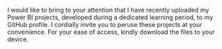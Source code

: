 I would like to bring to your attention that I have recently uploaded my Power BI projects, developed during a dedicated learning period, to my GitHub profile. I cordially invite you to peruse these projects at your convenience. For your ease of access, kindly download the files to your device.
